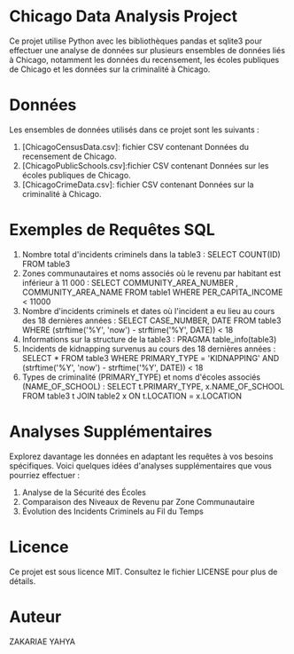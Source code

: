# Chicago Data Analysis Project

Ce projet utilise Python avec les bibliothèques pandas et sqlite3 pour effectuer une analyse de données sur plusieurs ensembles de données liés à Chicago, notamment les données du recensement, les écoles publiques de Chicago et les données sur la criminalité à Chicago.
# Données
Les ensembles de données utilisés dans ce projet sont les suivants :

1. [ChicagoCensusData.csv]: fichier CSV contenant Données du recensement de Chicago.
2. [ChicagoPublicSchools.csv]:fichier CSV contenant Données sur les écoles publiques de Chicago.
3. [ChicagoCrimeData.csv]: fichier CSV contenant Données sur la criminalité à Chicago.

# Exemples de Requêtes SQL
1. Nombre total d'incidents criminels dans la table3 :
    SELECT COUNT(ID) FROM table3
2. Zones communautaires et noms associés où le revenu par habitant est inférieur à 11 000 :
    SELECT COMMUNITY_AREA_NUMBER , COMMUNITY_AREA_NAME  FROM table1 WHERE PER_CAPITA_INCOME < 11000
3. Nombre d'incidents criminels et dates où l'incident a eu lieu au cours des 18 dernières années :
    SELECT CASE_NUMBER, DATE FROM table3 WHERE (strftime('%Y', 'now') - strftime('%Y', DATE)) < 18
4. Informations sur la structure de la table3 :
    PRAGMA table_info(table3)
5. Incidents de kidnapping survenus au cours des 18 dernières années :
    SELECT * FROM table3 WHERE PRIMARY_TYPE = 'KIDNAPPING' AND (strftime('%Y', 'now') - strftime('%Y', DATE)) < 18
6. Types de criminalité (PRIMARY_TYPE) et noms d'écoles associés (NAME_OF_SCHOOL) :
    SELECT t.PRIMARY_TYPE, x.NAME_OF_SCHOOL FROM table3 t JOIN table2 x ON t.LOCATION = x.LOCATION

# Analyses Supplémentaires
Explorez davantage les données en adaptant les requêtes à vos besoins spécifiques. Voici quelques idées d'analyses supplémentaires que vous pourriez effectuer :
1. Analyse de la Sécurité des Écoles
2. Comparaison des Niveaux de Revenu par Zone Communautaire
3. Évolution des Incidents Criminels au Fil du Temps
# Licence
Ce projet est sous licence MIT. Consultez le fichier LICENSE pour plus de détails.
# Auteur
ZAKARIAE YAHYA 

